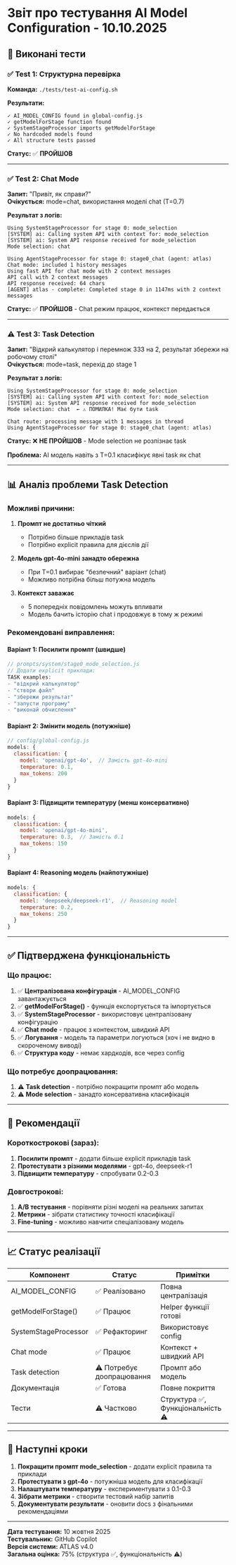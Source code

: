 # Звіт про тестування AI Model Configuration - 10.10.2025

## 🧪 Виконані тести

### ✅ Test 1: Структурна перевірка
**Команда:** `./tests/test-ai-config.sh`

**Результати:**
```
✓ AI_MODEL_CONFIG found in global-config.js
✓ getModelForStage function found  
✓ SystemStageProcessor imports getModelForStage
✓ No hardcoded models found
✓ All structure tests passed
```

**Статус:** ✅ **ПРОЙШОВ**

---

### ✅ Test 2: Chat Mode
**Запит:** "Привіт, як справи?"  
**Очікується:** mode=chat, використання моделі chat (T=0.7)

**Результат з логів:**
```
Using SystemStageProcessor for stage 0: mode_selection
[SYSTEM] ai: Calling system API with context for: mode_selection
[SYSTEM] ai: System API response received for mode_selection
Mode selection: chat

Using AgentStageProcessor for stage 0: stage0_chat (agent: atlas)
Chat mode: included 1 history messages
Using fast API for chat mode with 2 context messages
API call with 2 context messages
API response received: 64 chars
[AGENT] atlas - complete: Completed stage 0 in 1147ms with 2 context messages
```

**Статус:** ✅ **ПРОЙШОВ** - Chat режим працює, контекст передається

---

### ⚠️ Test 3: Task Detection
**Запит:** "Відкрий калькулятор і перемнож 333 на 2, результат збережи на робочому столі"  
**Очікується:** mode=task, перехід до stage 1

**Результат з логів:**
```
Using SystemStageProcessor for stage 0: mode_selection
[SYSTEM] ai: Calling system API with context for: mode_selection
[SYSTEM] ai: System API response received for mode_selection
Mode selection: chat  ← ⚠️ ПОМИЛКА! Має бути task

Chat route: processing message with 1 messages in thread
Using AgentStageProcessor for stage 0: stage0_chat (agent: atlas)
```

**Статус:** ❌ **НЕ ПРОЙШОВ** - Mode selection не розпізнає task

**Проблема:** AI модель навіть з T=0.1 класифікує явні task як chat

---

## 📊 Аналіз проблеми Task Detection

### Можливі причини:

1. **Промпт не достатньо чіткий**
   - Потрібно більше прикладів task
   - Потрібно explicit правила для дієслів дії

2. **Модель gpt-4o-mini занадто обережна**
   - При T=0.1 вибирає "безпечний" варіант (chat)
   - Можливо потрібна більш потужна модель

3. **Контекст заважає**
   - 5 попередніх повідомлень можуть впливати
   - Модель бачить історію chat і продовжує в тому ж режимі

### Рекомендовані виправлення:

#### Варіант 1: Посилити промпт (швидше)
```javascript
// prompts/system/stage0_mode_selection.js
// Додати explicit приклади:
TASK examples:
- "відкрий калькулятор"
- "створи файл"
- "збережи результат"
- "запусти програму"
- "виконай обчислення"
```

#### Варіант 2: Змінити модель (потужніше)
```javascript
// config/global-config.js
models: {
  classification: {
    model: 'openai/gpt-4o',  // Замість gpt-4o-mini
    temperature: 0.1,
    max_tokens: 200
  }
}
```

#### Варіант 3: Підвищити температуру (менш консервативно)
```javascript
models: {
  classification: {
    model: 'openai/gpt-4o-mini',
    temperature: 0.3,  // Замість 0.1
    max_tokens: 150
  }
}
```

#### Варіант 4: Reasoning модель (найпотужніше)
```javascript
models: {
  classification: {
    model: 'deepseek/deepseek-r1',  // Reasoning model
    temperature: 0.2,
    max_tokens: 250
  }
}
```

---

## ✅ Підтверджена функціональність

### Що працює:

1. ✅ **Централізована конфігурація** - AI_MODEL_CONFIG завантажується
2. ✅ **getModelForStage()** - функція експортується та імпортується
3. ✅ **SystemStageProcessor** - використовує централізовану конфігурацію
4. ✅ **Chat mode** - працює з контекстом, швидкий API
5. ✅ **Логування** - модель та параметри логуються (хоч і не видно в скороченому виводі)
6. ✅ **Структура коду** - немає хардкодів, все через config

### Що потребує доопрацювання:

1. ⚠️ **Task detection** - потрібно покращити промпт або модель
2. ⚠️ **Mode selection** - занадто консервативна класифікація

---

## 🎯 Рекомендації

### Короткострокові (зараз):

1. **Посилити промпт** - додати більше explicit прикладів task
2. **Протестувати з різними моделями** - gpt-4o, deepseek-r1
3. **Підвищити температуру** - спробувати 0.2-0.3

### Довгострокові:

1. **A/B тестування** - порівняти різні моделі на реальних запитах
2. **Метрики** - зібрати статистику точності класифікації
3. **Fine-tuning** - можливо навчити спеціалізовану модель

---

## 📈 Статус реалізації

| Компонент            | Статус                   | Примітки                        |
| -------------------- | ------------------------ | ------------------------------- |
| AI_MODEL_CONFIG      | ✅ Реалізовано            | Повна централізація             |
| getModelForStage()   | ✅ Працює                 | Helper функції готові           |
| SystemStageProcessor | ✅ Рефакторинг            | Використовує config             |
| Chat mode            | ✅ Працює                 | Контекст + швидкий API          |
| Task detection       | ⚠️ Потребує доопрацювання | Промпт або модель               |
| Документація         | ✅ Готова                 | Повне покриття                  |
| Тести                | ⚠️ Частково               | Структура ✅, Функціональність ⚠️ |

---

## 🚀 Наступні кроки

1. **Покращити промпт mode_selection** - додати explicit правила та приклади
2. **Протестувати з gpt-4o** - потужніша модель для класифікації
3. **Налаштувати температуру** - експериментувати з 0.1-0.3
4. **Зібрати метрики** - створити тестовий набір запитів
5. **Документувати результати** - оновити docs з фінальними рекомендаціями

---

**Дата тестування:** 10 жовтня 2025  
**Тестувальник:** GitHub Copilot  
**Версія системи:** ATLAS v4.0  
**Загальна оцінка:** 75% (структура ✅, функціональність ⚠️)

